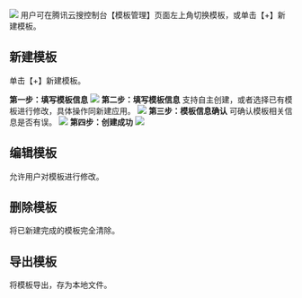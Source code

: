 ![](https://main.qcloudimg.com/raw/ed18d20fa6b74fa23b662b1bdc6cb172.png)
用户可在腾讯云搜控制台【模板管理】页面左上角切换模板，或单击【+】新建模板。

## 新建模板
单击【+】新建模板。

**第一步：填写模板信息**
![](https://main.qcloudimg.com/raw/777b4734105e6ff353b5af020c292910.png)
**第二步：填写模板信息**
支持自主创建，或者选择已有模板进行修改，具体操作同新建应用。
![](https://main.qcloudimg.com/raw/5451134d10a090b7ef189db0521af365.png)
**第三步：模板信息确认**
可确认模板相关信息是否有误。
![](https://main.qcloudimg.com/raw/c8c487786ddf641a0a8525f2e1aa7d56.png)
**第四步：创建成功**
![](https://main.qcloudimg.com/raw/9526356d66f2fc6041ab8699ca0bb8c7.png)

## 编辑模板
允许用户对模板进行修改。

## 删除模板
将已新建完成的模板完全清除。

## 导出模板
将模板导出，存为本地文件。
